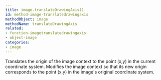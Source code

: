 ```yaml
---
title: image.translateDrawingAxis()
id: method-image-translatedrawingaxis
methodObject: image
methodName: translateDrawingAxis
related:
- function-imagetranslatedrawingaxis
- object-image
categories:
- image
---
```


Translates the origin of the image context to the point (x,y) in the current coordinate system.
Modifies the image context so that its new origin corresponds to the point (x,y) in the image's original coordinate system.
